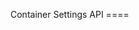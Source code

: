 Container Settings API ====

<div id='redoc-container'>
</div>
<script>
    (function() {
        Redoc.init('/static/_static/api/platform_container_settings_authorized_api.json', {}, document.getElementById('redoc-container'), () => {window.prepareRedocMenu ? window.prepareRedocMenu() : setTimeout(()=>{window.prepareRedocMenu()}, 2000)});
    })();
</script>
